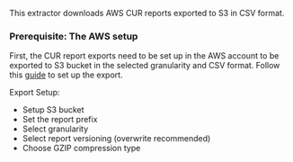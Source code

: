 This extractor downloads AWS CUR reports exported to S3 in CSV format. 

### Prerequisite: The AWS setup

First, the CUR report exports need to be set up in the AWS account to be exported to S3 bucket 
in the selected granularity and CSV format. Follow this [guide](https://docs.aws.amazon.com/cur/latest/userguide/cur-create.html)
 to set up the export.
 
 Export Setup:
 
 - Setup S3 bucket
 - Set the report prefix
 - Select granularity
 - Select report versioning (overwrite recommended)
 - Choose GZIP compression type
 